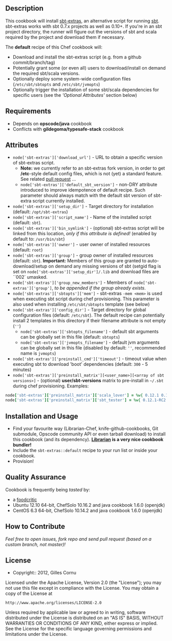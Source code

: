 Description
-----------

This cookbook will install [sbt-extras](https://github.com/paulp/sbt-extras), an alternative script for running [sbt](https://github.com/harrah/xsbt). sbt-extras works with sbt 0.7.x projects as well as 0.10+. If you're in an sbt project directory, the runner will figure out the versions of sbt and scala required by the project and download them if necessary.

The **default** recipe of this Chef cookbook will:

* Download and install the sbt-extras script (e.g. from a github commit/branch/tag) 
* Potentially grant some (or even all) users to download/install on demand the required sbt/scala versions.
* Optionally deploy some system-wide configuration files (`/etc/sbt/sbtopts` and `/etc/sbt/jvmopts`)
* Optionally trigger the installation of some sbt/scala dependencies for specific users (see the *'Optional Attributes'* section below)

Requirements
------------

* Depends on **opscode/java** cookbook
* Conflicts with **gildegoma/typesafe-stack** cookbook

Attributes
----------

* `node['sbt-extras']['download_url']` - URL to obtain a specific version of sbt-extras script. 
  * **Note:** we currently refer to an sbt-extras fork version, in order to get **/etc**-style default config files, which is not (yet) a standard feature. See related [pull request](https://github.com/paulp/sbt-extras/pull/36) ...
  * `node['sbt-extras']['default_sbt_version']` - non-DRY attribute introduced to improve idempotence of default recipe. Such parameter should always match with the default sbt version of sbt-extra script currently installed.
* `node['sbt-extras']['setup_dir']` - Target directory for installation (default: `/opt/sbt-extras`)
* `node['sbt-extras']['script_name']` - Name of the installed script (default: `sbt`).
* `node['sbt-extras']['bin_symlink']` - (optional) sbt-extras script will be linked from this location, *only if this attribute is defined!* (enabled by default to: `/usr/bin/sbt`)
* `node['sbt-extras']['owner']` - user owner of installed resources (default: `root`)
* `node['sbt-extras']['group']` - group owner of installed resources (default: `sbt`). **Important:** Members of this group are granted to auto-download/setup on demand any missing versions of sbt (setgid flag is set on `node['sbt-extras']['setup_dir']/.lib` and download files are ``002` umasked.
* `node['sbt-extras']['group_new_members']` - Members of `node['sbt-extras']['group']`, *to be appended if the group already exists*.
* `node['sbt-extras']['sbtopts']['mem']` - sbt-extras `-mem <mem>` is used when executing sbt script during chef provisioning. This parameter is also used when installing `/etc/sbt/sbtopts` template (see below)
* `node['sbt-extras']['config_dir']` - Target directory for global configuration files (default: `/etc/sbt`). The default recipe can potentially install 2 templates in this directory if their filename attribute is not empty (`''`)
  * `node['sbt-extras']['sbtopts_filename']` - default sbt arguments can be globally set in this file (default: `sbtopts`)
  * `node['sbt-extras']['jvmopts_filename']` - default jvm arguments can be globally set in this file (disabled by default: `''`, recommended name is `jvmopts`)
* `node['sbt-extras']['preinstall_cmd']['timeout']` - timeout value when executing sbt to download 'boot' dependencies (default: `300` - 5 minutes)
* `node['sbt-extras']['preinstall_matrix'][<user_name>][<array of sbt versions>]` - (optional) **user/sbt-versions** matrix to pre-install in `~/.sbt` during chef provisioning. Examples: 

```ruby
node['sbt-extras']['preinstall_matrix']['scala_lover'] = %w{ 0.12.1 0.12.0 0.11.3 0.11.2 0.11.1 }
node['sbt-extras']['preinstall_matrix']['sbt_tester'] = %w{ 0.12.1-RC2 0.12.1-RC1 }
``` 

Installation and Usage
----------------------

* Find your favourite way (Librarian-Chef, knife-github-cookbooks, Git submodule, Opscode community API or even tarball download) to install this cookbook (and its dependency). **[Librarian](https://github.com/applicationsonline/librarian#readme) is a very nice cookbook bundler!**
* Include the `sbt-extras::default` recipe to your run list or inside your cookbook.
* Provision!

Quality Assurance
-----------------

Cookbook is frequently being _tasted_ by:

* a [foodcritic](http://acrmp.github.com/foodcritic/)
* Ubuntu 12.10 64-bit, ChefSolo 10.16.2 and java cookbook 1.6.0 (openjdk)
* CentOS 6.3 64-bit, ChefSolo 10.14.2 and java cookbook 1.6.0 (openjdk)

How to Contribute
-----------------

*Feel free to open issues, fork repo and send pull request (based on a custom branch, not master)!*

License
-------

* Copyright:: 2012, Gilles Cornu

Licensed under the Apache License, Version 2.0 (the "License");
you may not use this file except in compliance with the License.
You may obtain a copy of the License at

    http://www.apache.org/licenses/LICENSE-2.0

Unless required by applicable law or agreed to in writing, software
distributed under the License is distributed on an "AS IS" BASIS,
WITHOUT WARRANTIES OR CONDITIONS OF ANY KIND, either express or implied.
See the License for the specific language governing permissions and
limitations under the License.
